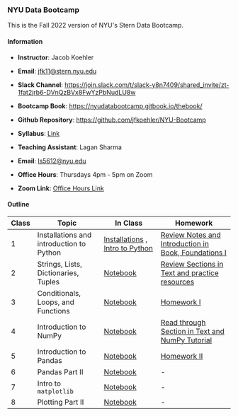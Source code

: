 ### NYU Data Bootcamp 

This is the Fall 2022 version of NYU's Stern Data Bootcamp.  

#### Information

- **Instructor**: Jacob Koehler
- **Email**: jfk11@stern.nyu.edu
- **Slack Channel**: https://join.slack.com/t/slack-y8n7409/shared_invite/zt-1fat2jrb6-DVnQzBVx8FwYzPbNudLU8w
- **Bootcamp Book**: https://nyudatabootcamp.gitbook.io/thebook/
- **Github Repository**: https://github.com/jfkoehler/NYU-Bootcamp
- **Syllabus**: [Link](https://docs.google.com/document/d/1BD8d7Qpxfmev5MY9VdEAtgOAeH9YO0vV/edit?usp=sharing&ouid=115505102508269083833&rtpof=true&sd=true)


- **Teaching Assistant**:  Lagan Sharma 
- **Email**:  ls5612@nyu.edu 
- **Office Hours**:  Thursdays 4pm - 5pm on Zoom  
- **Zoom Link**: [Office Hours Link](https://NewSchool.zoom.us/j/98585813490) 


#### Outline

| Class | Topic | In Class | Homework |
| ------ | ------ | ------ | ------ |
| 1 | Installations and introduction to Python | [Installations](https://nyudatabootcamp.gitbook.io/thebook/installing-python) , [Intro to Python](notebooks/module_1/class_1/) | [Review Notes and Introduction in Book, Foundations I](https://nyudatabootcamp.gitbook.io/thebook/py-fun1) |
| 2 | Strings, Lists, Dictionaries, Tuples | [Notebook](notebooks/module_1/class_2/) | [Review Sections in Text and practice resources](https://nyudatabootcamp.gitbook.io/thebook/py-fun1#strings)  | 
| 3 | Conditionals, Loops, and Functions | [Notebook](notebooks/module_1/class_3/) | [Homework I](notebooks/module_1/homeworks/) | 
| 4 | Introduction to NumPy | [Notebook](notebooks/module_1/class_4/) | [Read through Section in Text and NumPy Tutorial](https://numpy.org/devdocs/user/absolute_beginners.html) |
| 5 | Introduction to Pandas | [Notebook](notebooks/module_1/class_4/) | [Homework II](notebooks/module_1/homeworks/homework_II.ipynb) | 
| 6 | Pandas Part II | [Notebook]() | - | 
| 7 | Intro to `matplotlib` | [Notebook]() | - |
| 8 | Plotting Part II | [Notebook]() | - |

